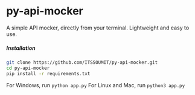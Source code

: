 # py-api-mocker
A simple API mocker, directly from your terminal.
Lightweight and easy to use.

##### Installation
```bash
git clone https://github.com/ITSSOUMIT/py-api-mocker.git
cd py-api-mocker
pip install -r requirements.txt
```

For Windows, run `python app.py`
For Linux and Mac, run `python3 app.py`
